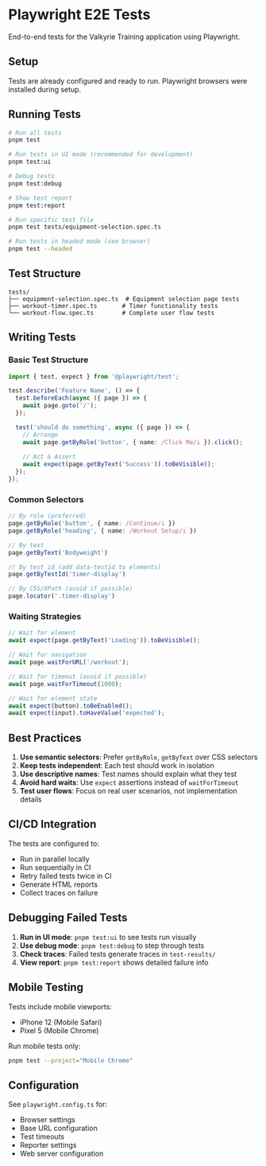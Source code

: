 # Playwright E2E Tests

End-to-end tests for the Valkyrie Training application using Playwright.

## Setup

Tests are already configured and ready to run. Playwright browsers were installed during setup.

## Running Tests

```bash
# Run all tests
pnpm test

# Run tests in UI mode (recommended for development)
pnpm test:ui

# Debug tests
pnpm test:debug

# Show test report
pnpm test:report

# Run specific test file
pnpm test tests/equipment-selection.spec.ts

# Run tests in headed mode (see browser)
pnpm test --headed
```

## Test Structure

```
tests/
├── equipment-selection.spec.ts  # Equipment selection page tests
├── workout-timer.spec.ts       # Timer functionality tests
└── workout-flow.spec.ts        # Complete user flow tests
```

## Writing Tests

### Basic Test Structure
```typescript
import { test, expect } from '@playwright/test';

test.describe('Feature Name', () => {
  test.beforeEach(async ({ page }) => {
    await page.goto('/');
  });

  test('should do something', async ({ page }) => {
    // Arrange
    await page.getByRole('button', { name: /Click Me/i }).click();
    
    // Act & Assert
    await expect(page.getByText('Success')).toBeVisible();
  });
});
```

### Common Selectors
```typescript
// By role (preferred)
page.getByRole('button', { name: /Continue/i })
page.getByRole('heading', { name: /Workout Setup/i })

// By text
page.getByText('Bodyweight')

// By test id (add data-testid to elements)
page.getByTestId('timer-display')

// By CSS/XPath (avoid if possible)
page.locator('.timer-display')
```

### Waiting Strategies
```typescript
// Wait for element
await expect(page.getByText('Loading')).toBeVisible();

// Wait for navigation
await page.waitForURL('/workout');

// Wait for timeout (avoid if possible)
await page.waitForTimeout(1000);

// Wait for element state
await expect(button).toBeEnabled();
await expect(input).toHaveValue('expected');
```

## Best Practices

1. **Use semantic selectors**: Prefer `getByRole`, `getByText` over CSS selectors
2. **Keep tests independent**: Each test should work in isolation
3. **Use descriptive names**: Test names should explain what they test
4. **Avoid hard waits**: Use `expect` assertions instead of `waitForTimeout`
5. **Test user flows**: Focus on real user scenarios, not implementation details

## CI/CD Integration

The tests are configured to:
- Run in parallel locally
- Run sequentially in CI
- Retry failed tests twice in CI
- Generate HTML reports
- Collect traces on failure

## Debugging Failed Tests

1. **Run in UI mode**: `pnpm test:ui` to see tests run visually
2. **Use debug mode**: `pnpm test:debug` to step through tests
3. **Check traces**: Failed tests generate traces in `test-results/`
4. **View report**: `pnpm test:report` shows detailed failure info

## Mobile Testing

Tests include mobile viewports:
- iPhone 12 (Mobile Safari)
- Pixel 5 (Mobile Chrome)

Run mobile tests only:
```bash
pnpm test --project="Mobile Chrome"
```

## Configuration

See `playwright.config.ts` for:
- Browser settings
- Base URL configuration
- Test timeouts
- Reporter settings
- Web server configuration